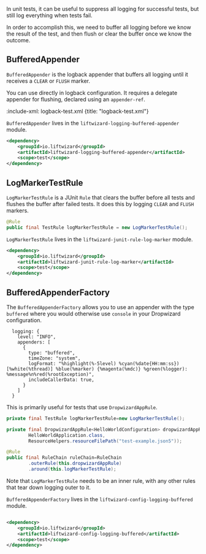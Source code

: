 In unit tests, it can be useful to suppress all logging for successful tests, but still log everything when tests fail.

In order to accomplish this, we need to buffer all logging before we know the result of the test, and then flush or clear the buffer once we know the outcome.

## BufferedAppender

`BufferedAppender` is the logback appender that buffers all logging until it receives a `CLEAR` or `FLUSH` marker.

You can use  directly in logback configuration. It requires a delegate appender for flushing, declared using an `appender-ref`.

:include-xml: logback-test.xml {title: "logback-test.xml"}

`BufferedAppender` lives in the `liftwizard-logging-buffered-appender` module.

```xml
<dependency>
    <groupId>io.liftwizard</groupId>
    <artifactId>liftwizard-logging-buffered-appender</artifactId>
    <scope>test</scope>
</dependency>
```

## LogMarkerTestRule

`LogMarkerTestRule` is a JUnit `Rule` that clears the buffer before all tests and flushes the buffer after failed tests. It does this by logging `CLEAR` and `FLUSH` markers.

```java
@Rule
public final TestRule logMarkerTestRule = new LogMarkerTestRule();
```

`LogMarkerTestRule` lives in the `liftwizard-junit-rule-log-marker` module.

```xml
<dependency>
    <groupId>io.liftwizard</groupId>
    <artifactId>liftwizard-junit-rule-log-marker</artifactId>
    <scope>test</scope>
</dependency>
```

## BufferedAppenderFactory

The `BufferedAppenderFactory` allows you to use an appender with the type `buffered` where you would otherwise use `console` in your Dropwizard configuration.

```json5
  logging: {
    level: "INFO",
    appenders: [
      {
        type: "buffered",
        timeZone: "system",
        logFormat: "%highlight(%-5level) %cyan(%date{HH:mm:ss}) [%white(%thread)] %blue(%marker) {%magenta(%mdc)} %green(%logger): %message%n%red(%rootException)",
        includeCallerData: true,
      }
    ]
  }
```

 This is primarily useful for tests that use `DropwizardAppRule`.
 
```java
private final TestRule logMarkerTestRule=new LogMarkerTestRule();

private final DropwizardAppRule<HelloWorldConfiguration> dropwizardAppRule=new DropwizardAppRule<>(
        HelloWorldApplication.class,
        ResourceHelpers.resourceFilePath("test-example.json5"));

@Rule
public final RuleChain ruleChain=RuleChain
        .outerRule(this.dropwizardAppRule)
        .around(this.logMarkerTestRule);
```

Note that `LogMarkerTestRule` needs to be an inner rule, with any other rules that tear down logging outer to it.

`BufferedAppenderFactory` lives in the `liftwizard-config-logging-buffered` module.

```xml

<dependency>
    <groupId>io.liftwizard</groupId>
    <artifactId>liftwizard-config-logging-buffered</artifactId>
    <scope>test</scope>
</dependency>
```
